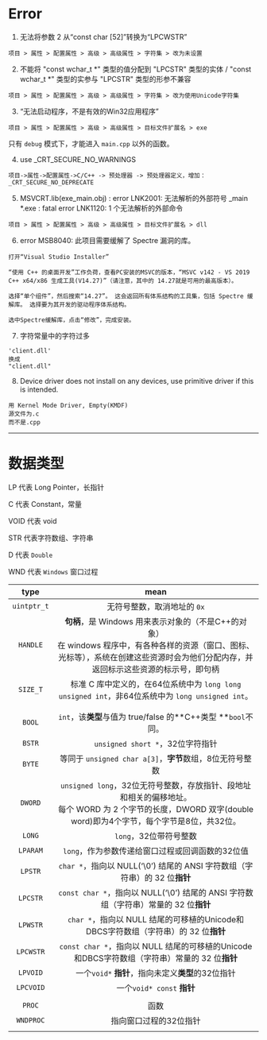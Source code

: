 # Error

1. 无法将参数 2 从“const char [52]”转换为“LPCWSTR”

```
项目 > 属性 > 配置属性 > 高级 > 高级属性 > 字符集 > 改为未设置 
```



2. 不能将 "const wchar_t *" 类型的值分配到 "LPCSTR" 类型的实体 / "const wchar_t *" 类型的实参与 "LPCSTR" 类型的形参不兼容

```
项目 > 属性 > 配置属性 > 高级 > 高级属性 > 字符集 > 改为使用Unicode字符集
```



3. “无法启动程序，不是有效的Win32应用程序”

```
项目 > 属性 > 配置属性 > 高级 > 高级属性 > 目标文件扩展名 > exe
```

只有 `debug` 模式下，才能进入 `main.cpp` 以外的函数。



4. use _CRT_SECURE_NO_WARNINGS

```
项目->属性->配置属性->C/C++ -> 预处理器 -> 预处理器定义，增加：
_CRT_SECURE_NO_DEPRECATE
```



5. MSVCRT.lib(exe_main.obj) : error LNK2001: 无法解析的外部符号 _main
   *.exe : fatal error LNK1120: 1 个无法解析的外部命令

```
项目 > 属性 > 配置属性 > 高级 > 高级属性 > 目标文件扩展名 > dll
```



6. error MSB8040: 此项目需要缓解了 Spectre 漏洞的库。

```
打开“Visual Studio Installer”

“使用 C++ 的桌面开发”工作负荷，查看PC安装的MSVC的版本，“MSVC v142 - VS 2019 C++ x64/x86 生成工具(V14.27)”（请注意，其中的 14.27就是可用的最高版本）。

选择“单个组件”，然后搜索“14.27”。 这会返回所有体系结构的工具集，包括 Spectre 缓解库。 选择要为其开发的驱动程序体系结构。

选中Spectre缓解库，点击“修改”，完成安装。
```



7. 字符常量中的字符过多

```
'client.dll'
换成
"client.dll"
```



8. Device driver does not install on any devices, use primitive driver if this is intended.

```
用 Kernel Mode Driver, Empty(KMDF)
源文件为.c 
而不是.cpp
```





---

# 数据类型

LP 代表 Long Pointer，长指针

C 代表 Constant，常量

VOID 代表 void

STR 代表字符数组、字符串

D 代表 `Double`

WND 代表 `Windows` 窗口过程

|    type     |                             mean                             |
| :---------: | :----------------------------------------------------------: |
| `uintptr_t` |                 无符号整数，取消地址的 `0x`                  |
|  `HANDLE`   | **句柄**，是 Windows 用来表示对象的（不是C++的对象）<br>在 windows 程序中，有各种各样的资源（窗口、图标、光标等），系统在创建这些资源时会为他们分配内存，并返回标示这些资源的标示号，即句柄 |
|  `SIZE_T`   | 标准 C 库中定义的，在64位系统中为 `long long unsigned int`，非64位系统中为 `long unsigned int`。 |
|             |                                                              |
|             |                                                              |
|   `BOOL`    | `int`，该**类型**与值为 true/false 的**C++类型 **`bool`不同。 |
|   `BSTR`    |               `unsigned short *`，32位字符指针               |
|   `BYTE`    |   等同于 `unsigned char a[3]`，**字节**数组，8位无符号整数   |
|   `DWORD`   | `unsigned long`，32位无符号整数，存放指针、段地址和相关的偏移地址。<br>每个 WORD 为 2 个字节的长度，DWORD 双字(double word)即为4个字节，每个字节是8位，共32位。 |
|   `LONG`    |                    `long`，32位带符号整数                    |
|  `LPARAM`   |       `long`，作为参数传递给窗口过程或回调函数的32位值       |
|   `LPSTR`   | `char *`，指向以 NULL(‘\0’) 结尾的 ANSI 字符数组（字符串）的 32 位**指针** |
|  `LPCSTR`   | `const char *`，指向以 NULL(‘\0’) 结尾的 ANSI 字符数组（字符串）常量的 32 位**指针** |
|  `LPWSTR`   | `char *`，指向以 NULL 结尾的可移植的Unicode和DBCS字符数组（字符串）的 32 位**指针** |
|  `LPCWSTR`  | `const char *`，指向以 NULL 结尾的可移植的Unicode和DBCS字符数组（字符串）常量的 32 位**指针** |
|  `LPVOID`   |      一个`void*` **指针**，指向未定义**类型**的32位指针      |
|  `LPCVOID`  |                  一个`void* const` **指针**                  |
|             |                                                              |
|   `PROC`    |                             函数                             |
|  `WNDPROC`  |                    指向窗口过程的32位指针                    |
|             |                                                              |

